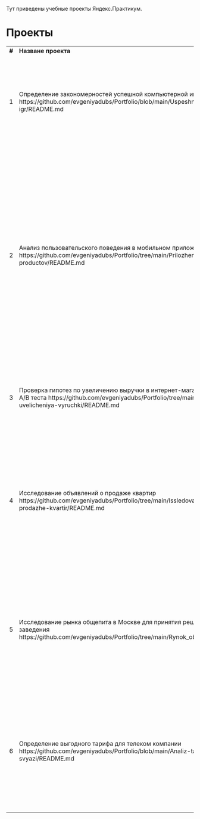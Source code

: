 Тут приведены учебные проекты Яндекс.Практикум.

# Проекты
 
<table>
 <tr>
  <td><b>#</b></td>
  <td><b>Назване проекта</b></td>
  <td><b>Описание</b></td>
  <td><b>Инструменты</b></td>
  </tr>
<tr>
  <td>1</td>
  <td>Определение закономерностей успешной компьютерной игры https://github.com/evgeniyadubs/Portfolio/blob/main/Uspeshnost-kompyuternyh-igr/README.md</td>
  <td>Используя исторические данные о компьютерных играх (продажи, оценки пользователей и экспертов, жанры и платформы), составлены портреты пользователей регионов, проверены гипотезы.</td>
  <td><li>Python,</li>
<li>Pandas,</li>
<li>Matplotlib,</li>
<li>исследовательский анализ данных,</li>
<li>статистический анализ,</li>
<li>проверка гипотез</li>
<li>описательная статистика</li></td>
  </tr> 
   <tr>
  <td>2</td>
  <td>Анализ пользовательского поведения в мобильном приложении https://github.com/evgeniyadubs/Portfolio/tree/main/Prilozhenie-pokupki-productov/README.md</td>
  <td>Применение принципов событийной аналитики:
<ul>
<li>построена воронка продаж, исследован путь пользователей до покупки.</li>
<li>проанализировны результаты A/B-теста введения новых шрифтов.</li>
<li>выполнено сравнение 2 контрольных группы между собой, оценка разделения трафика, а затем сравнение с тестовой группой.</li></ul>
Выявлено, что новый шрифт значительно не повлияет на поведение пользователей.</td>
  <td><ul>
<li>Python,</li>
<li>Pandas,</li>
<li>Matplotlib,</li>
<li>Plotly,</li>
<li>событийная аналитика,</li>
<li>продуктовые метрики,</li>
<li>A/B-тестирование,</li>
<li>проверка статистических гипотез,</li>
<li>визуализация данных</li></ul></td>
  </tr>
  <tr>
  <td>3</td>
  <td>Проверка гипотез по увеличению выручки в интернет-магазине — оценка результаты A/B теста https://github.com/evgeniyadubs/Portfolio/tree/main/Proverka-gipotez-uvelicheniya-vyruchki/README.md</td>
  <td>Используя данные интернет-магазина приоритезировать гипотезы, произвести оценку результатов A/B-тестирования различными методами.</td>
  <td><li>Python,</li>
<li>Pandas,</li>
<li>SkiPy</li>  
<li>Matplotlib,</li>
<li>A/B-тестирование,</li>
<li>проверка статистических гипотез</li></td>
  </tr>
  <tr>
  <td>4</td>
  <td>Исследование объявлений о продаже квартир https://github.com/evgeniyadubs/Portfolio/tree/main/Issledovanie-obyavleniy-o-prodazhe-kvartir/README.md</td>
  <td>На основе данных сервиса Яндекс.Недвижимость определена рыночная стоимость объектов недвижимости разного типа, типичные параметры квартир, зависимость цены от удаленности от центра. Проведена предобработка данных. Добавлены новые данные. Построены гистограммы, диаграммы рассеивания.</td>
  <td><li>Python,</li>
<li>Pandas,</li>
<li>Matplotlib,</li>
<li>исследовательский анализ данных,</li>
<li>визуализация данных,</li>
<li>предобработка данных</li></td>
  </tr>
  <tr>
  <td>5</td>
  <td>Исследование рынка общепита в Москве для принятия решения об открытии нового заведения 
  https://github.com/evgeniyadubs/Portfolio/tree/main/Rynok_obshepita_Moskvy/README.md</td>
  <td>Подготовлено исследование рынка на основе открытых данных о заведениях общественного питания Москвы, визуализированы полученные данные. На основе данных выбрано место для открытия новой кофейни. В построении графиков использованы библиотеки seaborn и plotly.</td>
  <td><ul>
   <li>Python,</li>
<li>Pandas,</li>
<li>Plotly,</li>
<li>изуализация данных</li></ul></td>
  </tr>
   <tr>
  <td>6</td>
  <td>Определение выгодного тарифа для телеком компании 
  https://github.com/evgeniyadubs/Portfolio/blob/main/Analiz-tarifov-operatora-svyazi/README.md</td>
  <td>Проведён предварительный анализ использования тарифов на выборке клиентов, проанализировано поведение клиентов при использовании услуг оператора. Проведена предобработка данных и их анализ. Проверены гипотезы о различии выручки абонентов Москвы и других регионов.</td>
  <td><li>Python,</li>
<li>Pandas,</li>
<li>Matplotlib,</li>
<li>NumPy,</li>
<li>SciPy,</li>
<li>описательная статистика,</li>
<li>проверка статистических гипотез</li></td>
  </tr>
</table>

